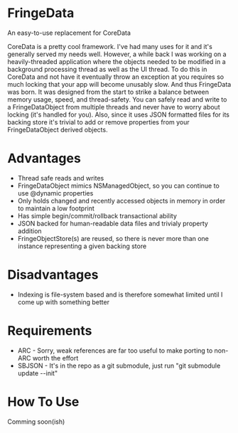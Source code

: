 FringeData
==========

An easy-to-use replacement for CoreData

CoreData is a pretty cool framework. I've had many uses for it and it's generally served my needs well.
However, a while back I was working on a heavily-threaded application where the objects needed to
be modified in a background processing thread as well as the UI thread. To do this in CoreData and not
have it eventually throw an exception at you requires so much locking that your app will become unusably slow.
And thus FringeData was born. It was designed from the start to strike a balance between memory usage, speed,
and thread-safety. You can safely read and write to a FringeDataObject from multiple threads and never have
to worry about locking (it's handled for you). Also, since it uses JSON formatted files for its backing store
it's trivial to add or remove properties from your FringeDataObject derived objects.

Advantages
==========
* Thread safe reads and writes
* FringeDataObject mimics NSManagedObject, so you can continue to use @dynamic properties
* Only holds changed and recently accessed objects in memory in order to maintain a low footprint
* Has simple begin/commit/rollback transactional ability
* JSON backed for human-readable data files and trivialy property addition
* FringeObjectStore(s) are reused, so there is never more than one instance representing a given backing store

Disadvantages
=============
* Indexing is file-system based and is therefore somewhat limited until I come up with something better

Requirements
============
* ARC - Sorry, weak references are far too useful to make porting to non-ARC worth the effort
* SBJSON - It's in the repo as a git submodule, just run "git submodule update --init"

How To Use
==========
Comming soon(ish)
